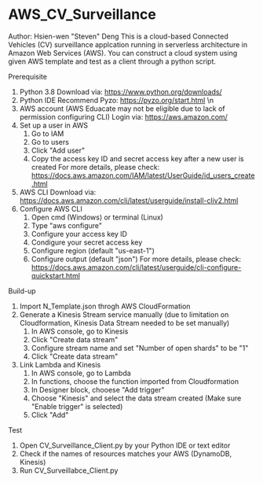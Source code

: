 # AWS_CV_Surveillance
Author: Hsien-wen "Steven" Deng
This is a cloud-based Connected Vehicles (CV) surveillance applcation running in serverless architecture in Amazon Web Services (AWS). You can construct a cloud system using given AWS template and test as a client through a python script.

Prerequisite
1. Python 3.8
   Download via: https://www.python.org/downloads/
2. Python IDE
   Recommend Pyzo: https://pyzo.org/start.html \n
3. AWS account (AWS Eduacate may not be eligible due to lack of permission configuring CLI)
   Login via: https://aws.amazon.com/
4. Set up a user in AWS
   1) Go to IAM
   2) Go to users
   3) Click "Add user"
   4) Copy the access key ID and secret access key after a new user is created
For more details, please check: https://docs.aws.amazon.com/IAM/latest/UserGuide/id_users_create.html
5. AWS CLI
   Download via: https://docs.aws.amazon.com/cli/latest/userguide/install-cliv2.html
6. Configure AWS CLI
   1) Open cmd (Windows) or terminal (Linux)
   2) Type "aws configure"
   3) Configure your access key ID
   4) Condigure your secret access key
   5) Configure region (default "us-east-1")
   6) Configure output (default "json")
For more details, please check: https://docs.aws.amazon.com/cli/latest/userguide/cli-configure-quickstart.html
   
Build-up
1. Import N_Template.json throgh AWS CloudFormation
2. Generate a Kinesis Stream service manually (due to limitation on Cloudformation, Kinesis Data Stream needed to be set manually)
   1) In AWS console, go to Kinesis
   2) Click "Create data stream"
   3) Configure stream name and set "Number of open shards" to be "1"
   4) Click "Create data stream"
3. Link Lambda and Kinesis
   1) In AWS console, go to Lambda
   2) In functions, choose the function imported from Cloudformation
   3) In Designer block, chooese "Add trigger"
   4) Choose "Kinesis" and select the data stream created (Make sure "Enable trigger" is selected)
   5) Click "Add"

Test
1. Open CV_Surveillance_Client.py by your Python IDE or text editor
2. Check if the names of resources matches your AWS (DynamoDB, Kinesis)
3. Run CV_Surveillabce_Client.py
